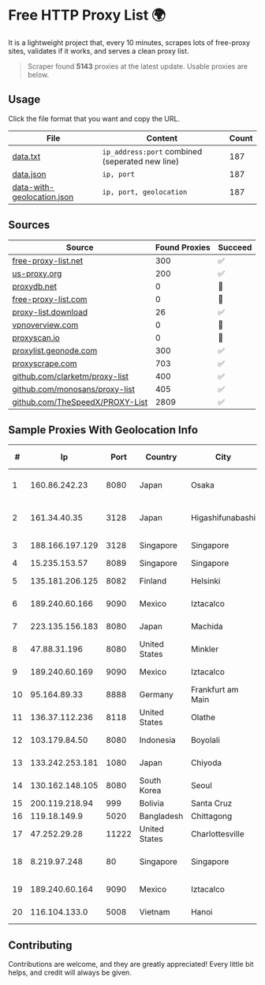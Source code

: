 
# Free HTTP Proxy List 🌍

It is a lightweight project that, every 10 minutes, scrapes lots of free-proxy sites, validates if it works, and serves a clean proxy list.


> Scraper found **5143** proxies at the latest update. Usable proxies are below.

## Usage

Click the file format that you want and copy the URL.


|File|Content|Count|
|----|-------|-----|
|[data.txt](https://raw.githubusercontent.com/themiralay/Proxy-List-World/master/data.txt)|`ip_address:port` combined (seperated new line)|187|
|[data.json](https://raw.githubusercontent.com/themiralay/Proxy-List-World/master/data.json)|`ip, port`|187|
|[data-with-geolocation.json](https://raw.githubusercontent.com/themiralay/Proxy-List-World/master/data-with-geolocation.json)|`ip, port, geolocation`|187|

## Sources

|Source|Found Proxies|Succeed|
|------|-------------|-------|
|[free-proxy-list.net](https://free-proxy-list.net)|300|✅|
|[us-proxy.org](https://www.us-proxy.org)|200|✅|
|[proxydb.net](http://proxydb.net)|0|🚫|
|[free-proxy-list.com](https://free-proxy-list.com/?page=&port=&type%5B%5D=http&type%5B%5D=https&up_time=0&search=Search)|0|🚫|
|[proxy-list.download](https://www.proxy-list.download/HTTP)|26|✅|
|[vpnoverview.com](https://vpnoverview.com/privacy/anonymous-browsing/free-proxy-servers)|0|🚫|
|[proxyscan.io](https://www.proxyscan.io)|0|🚫|
|[proxylist.geonode.com](https://proxylist.geonode.com/api/proxy-list?limit=300&page=1&sort_by=lastChecked&sort_type=desc&protocols=http,https)|300|✅|
|[proxyscrape.com](https://api.proxyscrape.com/v2/?request=displayproxies&protocol=http&timeout=10000&country=all&ssl=all&anonymity=all)|703|✅|
|[github.com/clarketm/proxy-list](https://raw.githubusercontent.com/clarketm/proxy-list/master/proxy-list-raw.txt)|400|✅|
|[github.com/monosans/proxy-list](https://raw.githubusercontent.com/monosans/proxy-list/main/proxies/http.txt)|405|✅|
|[github.com/TheSpeedX/PROXY-List](https://raw.githubusercontent.com/TheSpeedX/PROXY-List/master/http.txt)|2809|✅|


## Sample Proxies With Geolocation Info

|#|Ip|Port|Country|City|Internet Service Provider|
|-|--|----|-------|----|-------------------------|
|1|160.86.242.23|8080|Japan|Osaka|Sony Network Communications Inc|
|2|161.34.40.35|3128|Japan|Higashifunabashi|NTT PC Communications, Inc.|
|3|188.166.197.129|3128|Singapore|Singapore|DigitalOcean, LLC|
|4|15.235.153.57|8089|Singapore|Singapore|OVH Hosting|
|5|135.181.206.125|8082|Finland|Helsinki|Hetzner Online GmbH|
|6|189.240.60.166|9090|Mexico|Iztacalco|Uninet S.A. de C.V.|
|7|223.135.156.183|8080|Japan|Machida|So-net Corporation|
|8|47.88.31.196|8080|United States|Minkler|Alibaba.com LLC|
|9|189.240.60.169|9090|Mexico|Iztacalco|Uninet S.A. de C.V.|
|10|95.164.89.33|8888|Germany|Frankfurt am Main|Stark Industries Solutions LTD|
|11|136.37.112.236|8118|United States|Olathe|Google Fiber Inc.|
|12|103.179.84.50|8080|Indonesia|Boyolali|PT CYB Media Group|
|13|133.242.253.181|1080|Japan|Chiyoda|SAKURA Internet Inc.|
|14|130.162.148.105|8080|South Korea|Seoul|Oracle Corporation|
|15|200.119.218.94|999|Bolivia|Santa Cruz|Cotas Ltda.|
|16|119.18.149.9|5020|Bangladesh|Chittagong|BBTS Network|
|17|47.252.29.28|11222|United States|Charlottesville|Alibaba.com LLC|
|18|8.219.97.248|80|Singapore|Singapore|Alibaba Cloud (Singapore) Private Limited|
|19|189.240.60.164|9090|Mexico|Iztacalco|Uninet S.A. de C.V.|
|20|116.104.133.0|5008|Vietnam|Hanoi|Viettel Corporation|



## Contributing

Contributions are welcome, and they are greatly appreciated! Every
little bit helps, and credit will always be given.

